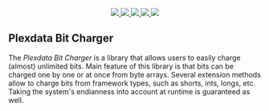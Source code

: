 <p align="center">
  <a href="https://github.com/akesseler/Plexdata.BitCharger/blob/master/LICENSE.md" alt="license">
    <img src="https://img.shields.io/github/license/akesseler/Plexdata.BitCharger.svg" />
  </a>
  <a href="https://github.com/akesseler/Plexdata.BitCharger/releases/latest" alt="latest">
    <img src="https://img.shields.io/github/release/akesseler/Plexdata.BitCharger.svg" />
  </a>
  <a href="https://github.com/akesseler/Plexdata.BitCharger/archive/master.zip" alt="master">
    <img src="https://img.shields.io/github/languages/code-size/akesseler/Plexdata.BitCharger.svg" />
  </a>
  <a href="https://akesseler.github.io/Plexdata.BitCharger" alt="docs">
    <img src="https://img.shields.io/badge/docs-guide-orange.svg" />
  </a>
  <a href="https://github.com/akesseler/Plexdata.BitCharger/wiki" alt="wiki">
    <img src="https://img.shields.io/badge/wiki-API-orange.svg" />
  </a>
</p>

## Plexdata Bit Charger

The _Plexdata Bit Charger_ is a library that allows users to easily charge (almost) unlimited 
bits. Main feature of this library is that bits can be charged one by one or at once from byte 
arrays. Several extension methods allow to charge bits from framework types, such as shorts, 
ints, longs, etc. Taking the system's endianness into account at runtime is guaranteed as well.
